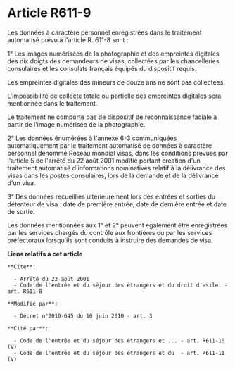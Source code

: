# Article R611-9

Les données à caractère personnel enregistrées dans le traitement automatisé prévu à l'article R. 611-8 sont : 

1° Les images numérisées de la photographie et des empreintes digitales des dix doigts des demandeurs de visas, collectées
par les chancelleries consulaires et les consulats français équipés du dispositif requis. 

Les empreintes digitales des mineurs de douze ans ne sont pas collectées.

L'impossibilité de collecte totale ou partielle des empreintes digitales sera mentionnée dans le traitement. 

Le traitement ne comporte pas de dispositif de reconnaissance faciale à partir de l'image numérisée de la photographie. 

2° Les données énumérées à l'annexe 6-3 communiquées automatiquement par le traitement automatisé de données à caractère
personnel dénommé Réseau mondial visas, dans les conditions prévues par l'article 5 de l'arrêté du 22 août 2001 modifié
portant création d'un traitement automatisé d'informations nominatives relatif à la délivrance des visas dans les postes
consulaires, lors de la demande et de la délivrance d'un visa. 

3° Des données recueillies ultérieurement lors des entrées et sorties du détenteur de visa : date de première entrée, date de
dernière entrée et date de sortie. 

Les données mentionnées aux 1° et 2° peuvent également être enregistrées par les services chargés du contrôle aux frontières
ou par les services préfectoraux lorsqu'ils sont conduits à instruire des demandes de visa.

**Liens relatifs à cet article**

	**Cite**:

	  - Arrêté du 22 août 2001
	  - Code de l'entrée et du séjour des étrangers et du droit d'asile. - art. R611-8

	**Modifié par**:

	  - Décret n°2010-645 du 10 juin 2010 - art. 3

	**Cité par**:

	  - Code de l'entrée et du séjour des étrangers et ... - art. R611-10 (V)
	  - Code de l'entrée et du séjour des étrangers et du  - art. R611-11 (V)
